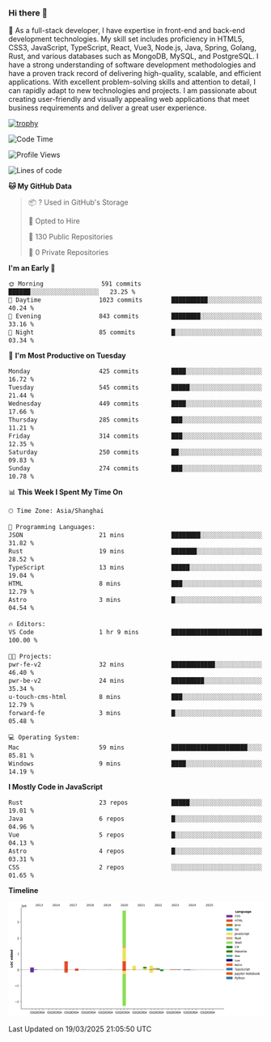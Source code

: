 ### Hi there 👋

🌱 As a full-stack developer, I have expertise in front-end and back-end development technologies. My skill set includes proficiency in HTML5, CSS3, JavaScript, TypeScript, React, Vue3, Node.js, Java, Spring, Golang, Rust, and various databases such as MongoDB, MySQL, and PostgreSQL. I have a strong understanding of software development methodologies and have a proven track record of delivering high-quality, scalable, and efficient applications. With excellent problem-solving skills and attention to detail, I can rapidly adapt to new technologies and projects. I am passionate about creating user-friendly and visually appealing web applications that meet business requirements and deliver a great user experience.

[![trophy](https://github-profile-trophy.vercel.app/?username=elton&rank=SECRET,SSS,SS,S,AAA,AA,A&theme=onedark&no-frame=true&margin-w=10)](https://github.com/ryo-ma/github-profile-trophy)

<!--START_SECTION:waka-->
![Code Time](http://img.shields.io/badge/Code%20Time-1%2C448%20hrs%204%20mins-blue)

![Profile Views](http://img.shields.io/badge/Profile%20Views-1-blue)

![Lines of code](https://img.shields.io/badge/From%20Hello%20World%20I%27ve%20Written-5.6%20million%20lines%20of%20code-blue)

**🐱 My GitHub Data** 

> 📦 ? Used in GitHub's Storage 
 > 
> 💼 Opted to Hire
 > 
> 📜 130 Public Repositories 
 > 
> 🔑 0 Private Repositories 
 > 
**I'm an Early 🐤** 

```text
🌞 Morning                591 commits         ██████░░░░░░░░░░░░░░░░░░░   23.25 % 
🌆 Daytime                1023 commits        ██████████░░░░░░░░░░░░░░░   40.24 % 
🌃 Evening                843 commits         ████████░░░░░░░░░░░░░░░░░   33.16 % 
🌙 Night                  85 commits          █░░░░░░░░░░░░░░░░░░░░░░░░   03.34 % 
```
📅 **I'm Most Productive on Tuesday** 

```text
Monday                   425 commits         ████░░░░░░░░░░░░░░░░░░░░░   16.72 % 
Tuesday                  545 commits         █████░░░░░░░░░░░░░░░░░░░░   21.44 % 
Wednesday                449 commits         ████░░░░░░░░░░░░░░░░░░░░░   17.66 % 
Thursday                 285 commits         ███░░░░░░░░░░░░░░░░░░░░░░   11.21 % 
Friday                   314 commits         ███░░░░░░░░░░░░░░░░░░░░░░   12.35 % 
Saturday                 250 commits         ██░░░░░░░░░░░░░░░░░░░░░░░   09.83 % 
Sunday                   274 commits         ███░░░░░░░░░░░░░░░░░░░░░░   10.78 % 
```


📊 **This Week I Spent My Time On** 

```text
🕑︎ Time Zone: Asia/Shanghai

💬 Programming Languages: 
JSON                     21 mins             ████████░░░░░░░░░░░░░░░░░   31.82 % 
Rust                     19 mins             ███████░░░░░░░░░░░░░░░░░░   28.52 % 
TypeScript               13 mins             █████░░░░░░░░░░░░░░░░░░░░   19.04 % 
HTML                     8 mins              ███░░░░░░░░░░░░░░░░░░░░░░   12.79 % 
Astro                    3 mins              █░░░░░░░░░░░░░░░░░░░░░░░░   04.54 % 

🔥 Editors: 
VS Code                  1 hr 9 mins         █████████████████████████   100.00 % 

🐱‍💻 Projects: 
pwr-fe-v2                32 mins             ████████████░░░░░░░░░░░░░   46.40 % 
pwr-be-v2                24 mins             █████████░░░░░░░░░░░░░░░░   35.34 % 
u-touch-cms-html         8 mins              ███░░░░░░░░░░░░░░░░░░░░░░   12.79 % 
forward-fe               3 mins              █░░░░░░░░░░░░░░░░░░░░░░░░   05.48 % 

💻 Operating System: 
Mac                      59 mins             █████████████████████░░░░   85.81 % 
Windows                  9 mins              ████░░░░░░░░░░░░░░░░░░░░░   14.19 % 
```

**I Mostly Code in JavaScript** 

```text
Rust                     23 repos            █████░░░░░░░░░░░░░░░░░░░░   19.01 % 
Java                     6 repos             █░░░░░░░░░░░░░░░░░░░░░░░░   04.96 % 
Vue                      5 repos             █░░░░░░░░░░░░░░░░░░░░░░░░   04.13 % 
Astro                    4 repos             █░░░░░░░░░░░░░░░░░░░░░░░░   03.31 % 
CSS                      2 repos             ░░░░░░░░░░░░░░░░░░░░░░░░░   01.65 % 
```



**Timeline**

![Lines of Code chart](https://raw.githubusercontent.com/elton/elton/main/assets/bar_graph.png)


 Last Updated on 19/03/2025 21:05:50 UTC
<!--END_SECTION:waka-->

<!--
**elton/elton** is a ✨ _special_ ✨ repository because its `README.md` (this file) appears on your GitHub profile.

Here are some ideas to get you started:

- 🔭 I’m currently working on ...
- 🌱 I’m currently learning ...
- 👯 I’m looking to collaborate on ...
- 🤔 I’m looking for help with ...
- 💬 Ask me about ...
- 📫 How to reach me: ...
- 😄 Pronouns: ...
- ⚡ Fun fact: ...
-->
